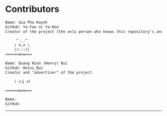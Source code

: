 # Contributors

```txt
Name: Gia Phu Huynh  
GitHub: Ya-Foo or Ya-Hoo  
Creator of the project (the only person who knows this repository's ancestor)  

     ^...^
    / o,o \
    |):::(|
======w=w===
```

```txt
Name: Quang Hien (Henry) Bui  
GitHub: Heinz_Bui  
Creator and "advertiser" of the project

    ( ☭ ͜ʖ ☭)

======w=w===
```

```txt
Name: 
GitHub:

```

---

